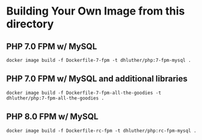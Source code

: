 # Building Your Own Image from this directory

## PHP 7.0 FPM w/ MySQL
```docker image build -f Dockerfile-7-fpm -t dhluther/php:7-fpm-mysql .```

## PHP 7.0 FPM w/ MySQL and additional libraries
```docker image build -f Dockerfile-7-fpm-all-the-goodies -t dhluther/php:7-fpm-all-the-goodies .```

## PHP 8.0 FPM w/ MySQL
```docker image build -f Dockerfile-rc-fpm -t dhluther/php:rc-fpm-mysql .```